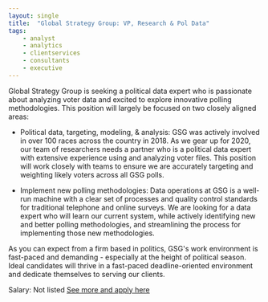 ```yaml
---
layout: single
title:  "Global Strategy Group: VP, Research & Pol Data"
tags: 
    - analyst
    - analytics
    - clientservices
    - consultants
    - executive
---
```


Global Strategy Group is seeking a political data expert who is passionate about analyzing voter data and excited to explore innovative polling methodologies. This position will largely be focused on two closely aligned areas:

* Political data, targeting, modeling, & analysis: GSG was actively involved in over 100 races across the country in 2018. As we gear up for 2020, our team of researchers needs a partner who is a political data expert with extensive experience using and analyzing voter files. This position will work closely with teams to ensure we are accurately targeting and weighting likely voters across all GSG polls.

* Implement new polling methodologies: Data operations at GSG is a well-run machine with a clear set of processes and quality control standards for traditional telephone and online surveys. We are looking for a data expert who will learn our current system, while actively identifying new and better polling methodologies, and streamlining the process for implementing those new methodologies.

As you can expect from a firm based in politics, GSG's work environment is fast-paced and demanding - especially at the height of political season. Ideal candidates will thrive in a fast-paced deadline-oriented environment and dedicate themselves to serving our clients.

Salary: Not listed
[See more and apply here](https://jobs.lever.co/globalstrategygroup/c3615e43-3404-49f6-9710-403ecfe4d380?lever-via=TkhhrOxmxW)

